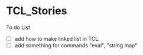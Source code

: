 # TCL_Stories

To do List 

- [ ] add how to make linked list in TCL.
- [ ] add something for commands "eval", "string map"
